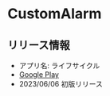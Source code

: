 # CustomAlarm

## リリース情報
- アプリ名: ライフサイクル
- [Google Play](https://play.google.com/store/apps/details?id=jp.brokenegg.lifecycle)
- 2023/06/06 初版リリース
